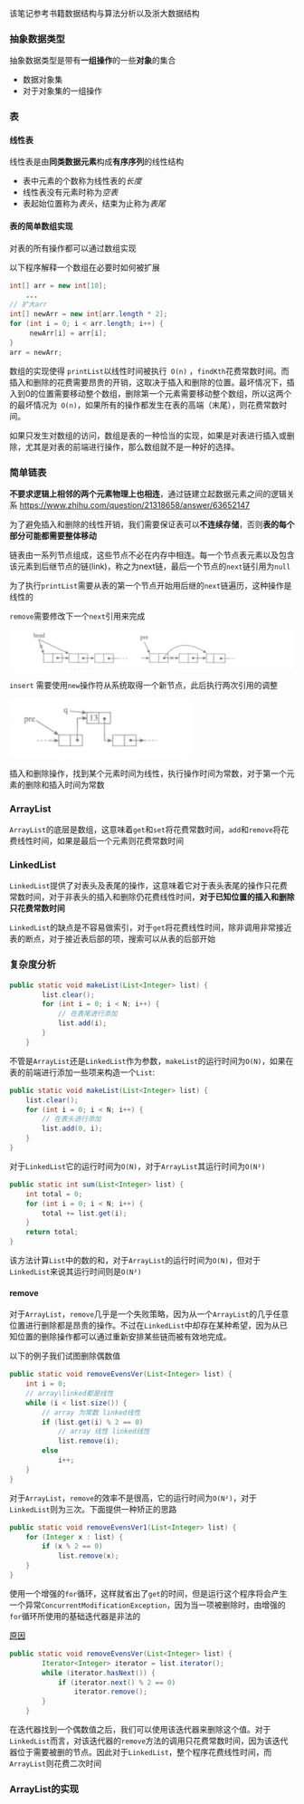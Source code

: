 该笔记参考书籍数据结构与算法分析以及浙大数据结构

### 抽象数据类型

抽象数据类型是带有**一组操作**的一些**对象**的集合

- 数据对象集
- 对于对象集的一组操作

### 表

#### 线性表

线性表是由**同类数据元素**构成**有序序列**的线性结构

- 表中元素的个数称为线性表的*长度*
- 线性表没有元素时称为*空表*
- 表起始位置称为*表头*，结束为止称为*表尾*

#### 表的简单数组实现

对表的所有操作都可以通过数组实现

以下程序解释一个数组在必要时如何被扩展

```java
int[] arr = new int[10];
	...
// 扩大arr
int[] newArr = new int[arr.length * 2];
for (int i = 0; i < arr.length; i++) {
     newArr[i] = arr[i];
}
arr = newArr;
```

数组的实现使得 `printList`以线性时间被执行` O(n)` ，`findKth`花费常数时间。而插入和删除的花费需要昂贵的开销，这取决于插入和删除的位置。最坏情况下，插入到0的位置需要移动整个数组，删除第一个元素需要移动整个数组，所以这两个的最坏情况为` O(n)`，如果所有的操作都发生在表的高端（末尾），则花费常数时间。

如果只发生对数组的访问，数组是表的一种恰当的实现，如果是对表进行插入或删除，尤其是对表的前端进行操作，那么数组就不是一种好的选择。

### 简单链表

**不要求逻辑上相邻的两个元素物理上也相连**，通过链建立起数据元素之间的逻辑关系
https://www.zhihu.com/question/21318658/answer/63652147

为了避免插入和删除的线性开销，我们需要保证表可以**不连续存储**，否则**表的每个部分可能都需要整体移动**

链表由一系列节点组成，这些节点不必在内存中相连。每一个节点表元素以及包含该元素到后继节点的链(link)，称之为next链，最后一个节点的`next`链引用为`null`

为了执行`printList`需要从表的第一个节点开始用后继的`next`链遍历，这种操作是线性的

`remove`需要修改下一个`next`引用来完成

![image-20200304104657308](assets/image-20200304104657308.png)

`insert` 需要使用`new`操作符从系统取得一个新节点，此后执行两次引用的调整

![image-20200304104840162](assets/image-20200304104840162.png)

插入和删除操作，找到某个元素时间为线性，执行操作时间为常数，对于第一个元素的删除和插入时间为常数

### ArrayList

`ArrayList`的底层是数组，这意味着`get`和`set`将花费常数时间，`add`和`remove`将花费线性时间，如果是最后一个元素则花费常数时间

### LinkedList

`LinkedList`提供了对表头及表尾的操作，这意味着它对于表头表尾的操作只花费常数时间，对于非表头的插入和删除仍花费线性时间，**对于已知位置的插入和删除只花费常数时间**

`LinkedList`的缺点是不容易做索引，对于`get`将花费线性时间，除非调用非常接近表的断点，对于接近表后部的项，搜索可以从表的后部开始

### 复杂度分析

```java
public static void makeList(List<Integer> list) {
        list.clear();
        for (int i = 0; i < N; i++) {
            // 在表尾进行添加
            list.add(i);
        }
    }
```

不管是`ArrayList`还是`LinkedList`作为参数，`makeList`的运行时间为`O(N)`，如果在表的前端进行添加一些项来构造一个`List`:

```java
public static void makeList(List<Integer> list) {
    list.clear();
    for (int i = 0; i < N; i++) {
        // 在表头进行添加
        list.add(0, i);
    }
}
```

对于`LinkedList`它的运行时间为`O(N)`，对于`ArrayList`其运行时间为`O(N²)`

```java
public static int sum(List<Integer> list) {
    int total = 0;
    for (int i = 0; i < N; i++) {
        total += list.get(i);
    }
    return total;
}
```

该方法计算`List`中的数的和，对于`ArrayList`的运行时间为`O(N)`，但对于`LinkedList`来说其运行时间则是`O(N²)`

#### remove

对于`ArrayList`，`remove`几乎是一个失败策略，因为从一个`ArrayList`的几乎任意位置进行删除都是昂贵的操作。不过在`LinkedList`中却存在某种希望，因为从已知位置的删除操作都可以通过重新安排某些链而被有效地完成。

以下的例子我们试图删除偶数值

```java
public static void removeEvensVer(List<Integer> list) {
    int i = 0;
    // array\linked都是线性
    while (i < list.size()) {
        // array 为常数 linked线性
        if (list.get(i) % 2 == 0)
            // array 线性 linked线性
            list.remove(i);
        else
            i++;
    }
}
```

对于`ArrayList`，`remove`的效率不是很高，它的运行时间为`O(N²)`，对于`LinkedList`则为三次。下面提供一种矫正的思路

```java
public static void removeEvensVer1(List<Integer> list) {
    for (Integer x : list) {
        if (x % 2 == 0)
            list.remove(x);
    }
}
```

使用一个增强的`for`循环，这样就省出了`get`的时间，但是运行这个程序将会产生一个异常`ConcurrentModificationException`，因为当一项被删除时，由增强的`for`循环所使用的基础迭代器是非法的  

 [原因](<https://www.jianshu.com/p/c5b52927a61a>)

```java
public static void removeEvensVer(List<Integer> list) {
        Iterator<Integer> iterator = list.iterator();
        while (iterator.hasNext()) {
            if (iterator.next() % 2 == 0)
                iterator.remove();
        }
    }
```

在迭代器找到一个偶数值之后，我们可以使用该迭代器来删除这个值。对于`LinkedList`而言，对该迭代器的`remove`方法的调用只花费常数时间，因为该迭代器位于需要被删的节点。因此对于`LinkedList`，整个程序花费线性时间，而`ArrayList`则花费二次时间

### ArrayList的实现


